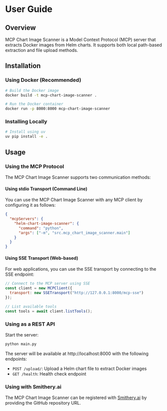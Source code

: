 # User Guide

## Overview

MCP Chart Image Scanner is a Model Context Protocol (MCP) server that extracts Docker images from Helm charts. It supports both local path-based extraction and file upload methods.

## Installation

### Using Docker (Recommended)

```bash
# Build the Docker image
docker build -t mcp-chart-image-scanner .

# Run the Docker container
docker run -p 8000:8000 mcp-chart-image-scanner
```

### Installing Locally

```bash
# Install using uv
uv pip install -e .
```

## Usage

### Using the MCP Protocol

The MCP Chart Image Scanner supports two communication methods:

#### Using stdio Transport (Command Line)

You can use the MCP Chart Image Scanner with any MCP client by configuring it as follows:

```json
{
  "mcpServers": {
    "helm-chart-image-scanner": {
      "command": "python",
      "args": ["-m", "src.mcp_chart_image_scanner.main"]
    }
  }
}
```

#### Using SSE Transport (Web-based)

For web applications, you can use the SSE transport by connecting to the SSE endpoint:

```javascript
// Connect to the MCP server using SSE
const client = new MCPClient({
  transport: new SSETransport("http://127.0.0.1:8000/mcp-sse")
});

// List available tools
const tools = await client.listTools();
```

### Using as a REST API

Start the server:

```bash
python main.py
```

The server will be available at http://localhost:8000 with the following endpoints:

- `POST /upload/`: Upload a Helm chart file to extract Docker images
- `GET /health`: Health check endpoint

### Using with Smithery.ai

The MCP Chart Image Scanner can be registered with [Smithery.ai](https://smithery.ai) by providing the GitHub repository URL.
